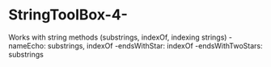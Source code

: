 # StringToolBox-4-
Works with string methods (substrings, indexOf, indexing strings)
-nameEcho: substrings, indexOf 
-endsWithStar: indexOf
-endsWithTwoStars: substrings

